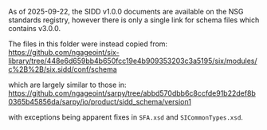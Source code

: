 As of 2025-09-22, the SIDD v1.0.0 documents are available on the NSG standards registry, however there is only a single
link for schema files which contains v3.0.0.

The files in this folder were instead copied from:
https://github.com/ngageoint/six-library/tree/448e6d659bb4b650fcc19e4b909353203c3a5195/six/modules/c%2B%2B/six.sidd/conf/schema

which are largely similar to those in:
https://github.com/ngageoint/sarpy/tree/abbd570dbb6c8ccfde91b22def8b0365b45856da/sarpy/io/product/sidd_schema/version1

with exceptions being apparent fixes in `SFA.xsd` and `SICommonTypes.xsd`.
